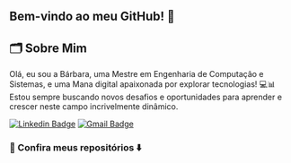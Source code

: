 ## Bem-vindo ao meu GitHub! 👋

## 🗂️ Sobre Mim
Olá, eu sou a Bárbara, uma Mestre em Engenharia de Computação e Sistemas, e uma Mana digital apaixonada por explorar tecnologias! 💻📊 Estou sempre buscando novos desafios e oportunidades para aprender e crescer neste campo incrivelmente dinâmico.


[![Linkedin Badge](https://img.shields.io/badge/-LinkedIn-blue?style=flat-square&logo=Linkedin&logoColor=white&link=https://www.linkedin.com/in/barbara-pires-2929aa1a0/)](https://www.linkedin.com/in/barbara-pires-2929aa1a0/)
[![Gmail Badge](https://img.shields.io/badge/-barbarapires249@gmail.com-c14438?style=flat-square&logo=Gmail&logoColor=white&link=mailto:barbarapires249@gmail.com)](mailto:barbarapires249@gmail.com)

### 🚀 Confira meus repositórios ⬇️



